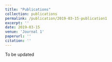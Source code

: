 ```yaml
---
title: "Publications"
collection: publications
permalink: /publication/2019-03-15-publication1
excerpt: ''
date: 2019-03-15
venue: 'Journal 1'
paperurl: ''
citation: ''
---
```

To be updated
